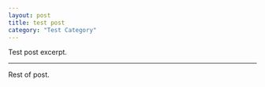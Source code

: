 ```yaml
---
layout: post
title: test post
category: "Test Category"
---
```


Test post excerpt.

---

Rest of post.
